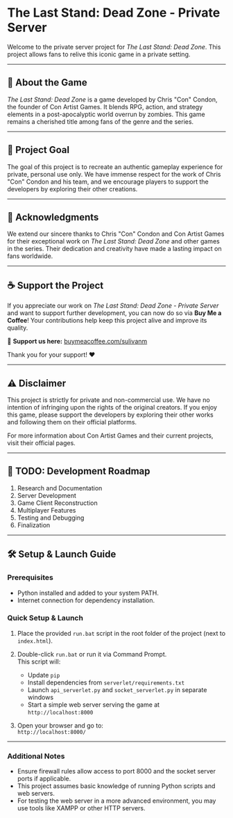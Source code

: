 # The Last Stand: Dead Zone - Private Server

Welcome to the private server project for *The Last Stand: Dead Zone*. This project allows fans to relive this iconic game in a private setting.

---

## 📖 About the Game

*The Last Stand: Dead Zone* is a game developed by Chris "Con" Condon, the founder of Con Artist Games. It blends RPG, action, and strategy elements in a post-apocalyptic world overrun by zombies. This game remains a cherished title among fans of the genre and the series.

---

## 🎯 Project Goal

The goal of this project is to recreate an authentic gameplay experience for private, personal use only. We have immense respect for the work of Chris "Con" Condon and his team, and we encourage players to support the developers by exploring their other creations.

---

## 🙏 Acknowledgments

We extend our sincere thanks to Chris "Con" Condon and Con Artist Games for their exceptional work on *The Last Stand: Dead Zone* and other games in the series. Their dedication and creativity have made a lasting impact on fans worldwide.

---

## ☕ Support the Project  

If you appreciate our work on *The Last Stand: Dead Zone - Private Server* and want to support further development, you can now do so via **Buy Me a Coffee**! Your contributions help keep this project alive and improve its quality.  

🔗 **Support us here:** [buymeacoffee.com/sulivanm](https://buymeacoffee.com/sulivanm)  

Thank you for your support! ❤️  

---

## ⚠️ Disclaimer

This project is strictly for private and non-commercial use. We have no intention of infringing upon the rights of the original creators. If you enjoy this game, please support the developers by exploring their other works and following them on their official platforms.

For more information about Con Artist Games and their current projects, visit their official pages.

---

## 📝 TODO: Development Roadmap

1. Research and Documentation  
2. Server Development  
3. Game Client Reconstruction  
4. Multiplayer Features  
5. Testing and Debugging  
6. Finalization  

---

## 🛠️ Setup & Launch Guide

### Prerequisites
- Python installed and added to your system PATH.  
- Internet connection for dependency installation.

### Quick Setup & Launch

1. Place the provided `run.bat` script in the root folder of the project (next to `index.html`).

2. Double-click `run.bat` or run it via Command Prompt.  
   This script will:  
   - Update `pip`  
   - Install dependencies from `serverlet/requirements.txt`  
   - Launch `api_serverlet.py` and `socket_serverlet.py` in separate windows  
   - Start a simple web server serving the game at `http://localhost:8000`

3. Open your browser and go to:  
   `http://localhost:8000/`  

---

### Additional Notes
- Ensure firewall rules allow access to port 8000 and the socket server ports if applicable.  
- This project assumes basic knowledge of running Python scripts and web servers.  
- For testing the web server in a more advanced environment, you may use tools like XAMPP or other HTTP servers.